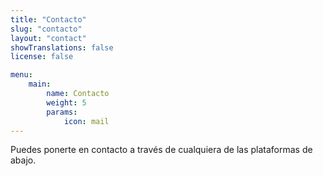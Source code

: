 ```yaml
---
title: "Contacto"
slug: "contacto"
layout: "contact"
showTranslations: false
license: false

menu:
    main:
        name: Contacto
        weight: 5
        params:
            icon: mail
---
```


Puedes ponerte en contacto a través de cualquiera de las plataformas de abajo.
